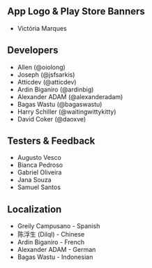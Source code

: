 ## App Logo & Play Store Banners
- Victória Marques

## Developers
- Allen (@oiolong)
- Joseph (@jsfsarkis)
- Atticdev (@atticdev)
- Ardin Biganiro (@ardinbig)
- Alexander ADAM (@alexanderadam)
- Bagas Wastu (@bagaswastu)
- Harry Schiller (@waitingwittykitty)
- David Coker (@daoxve)

## Testers & Feedback
- Augusto Vesco
- Bianca Pedroso
- Gabriel Oliveira
- Jana Souza
- Samuel Santos

## Localization
- Greily Campusano - Spanish
- 陈浮生 (Dilql) - Chinese
- Ardin Biganiro - French
- Alexander ADAM - German
- Bagas Wastu - Indonesian
